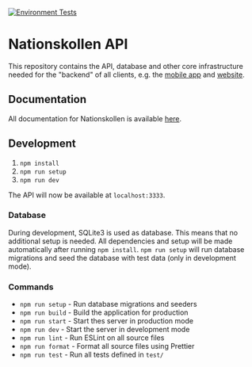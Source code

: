[![Environment Tests](https://github.com/dsp-krabby/server/actions/workflows/CI-Tests.yml/badge.svg?branch=main)](https://github.com/dsp-krabby/server/actions/workflows/CI-Tests.yml)

# Nationskollen API
This repository contains the API, database and other core infrastructure needed
for the "backend" of all clients, e.g. the [mobile app](https://github.com/dsp-krabby/mobile)
and [website](https://github.com/dsp-krabby/web).

## Documentation
All documentation for Nationskollen is available [here](https://github.com/dsp-krabby/docs).

## Development
1. `npm install`
2. `npm run setup`
3. `npm run dev`

The API will now be available at `localhost:3333`.

### Database
During development, SQLite3 is used as database. This means that no additional
setup is needed. All dependencies and setup will be made automatically after
running `npm install`. `npm run setup` will run database migrations and seed the
database with test data (only in development mode).

### Commands
* `npm run setup` - Run database migrations and seeders
* `npm run build` - Build the application for production
* `npm run start` - Start thes server in production mode
* `npm run dev` - Start the server in development mode
* `npm run lint` - Run ESLint on all source files
* `npm run format` - Format all source files using Prettier
* `npm run test` - Run all tests defined in `test/`
